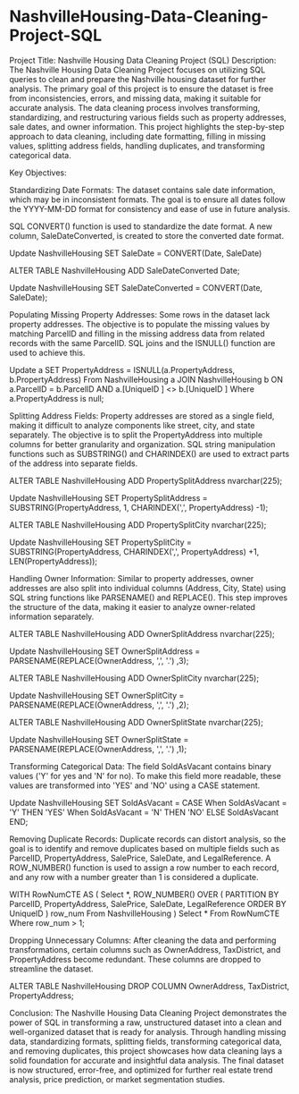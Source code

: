 # NashvilleHousing-Data-Cleaning-Project-SQL
Project Title: Nashville Housing Data Cleaning Project (SQL)
Description:
The Nashville Housing Data Cleaning Project focuses on utilizing SQL queries to clean and prepare the Nashville housing dataset for further analysis. The primary goal of this project is to ensure the dataset is free from inconsistencies, errors, and missing data, making it suitable for accurate analysis. The data cleaning process involves transforming, standardizing, and restructuring various fields such as property addresses, sale dates, and owner information. This project highlights the step-by-step approach to data cleaning, including date formatting, filling in missing values, splitting address fields, handling duplicates, and transforming categorical data.

Key Objectives:

Standardizing Date Formats:
The dataset contains sale date information, which may be in inconsistent formats. The goal is to ensure all dates follow the YYYY-MM-DD format for consistency and ease of use in future analysis.

SQL CONVERT() function is used to standardize the date format.
A new column, SaleDateConverted, is created to store the converted date format.

Update NashvilleHousing
SET SaleDate = CONVERT(Date, SaleDate)

ALTER TABLE NashvilleHousing
ADD SaleDateConverted Date;

Update NashvilleHousing
SET SaleDateConverted = CONVERT(Date, SaleDate);

Populating Missing Property Addresses:
Some rows in the dataset lack property addresses. The objective is to populate the missing values by matching ParcelID and filling in the missing address data from related records with the same ParcelID. SQL joins and the ISNULL() function are used to achieve this.

Update a
SET PropertyAddress = ISNULL(a.PropertyAddress, b.PropertyAddress)
From NashvilleHousing a
JOIN NashvilleHousing b
   ON a.ParcelID = b.ParcelID
   AND a.[UniqueID ] <> b.[UniqueID ]
Where a.PropertyAddress is null;

Splitting Address Fields:
Property addresses are stored as a single field, making it difficult to analyze components like street, city, and state separately. The objective is to split the PropertyAddress into multiple columns for better granularity and organization. SQL string manipulation functions such as SUBSTRING() and CHARINDEX() are used to extract parts of the address into separate fields.

ALTER TABLE NashvilleHousing
ADD PropertySplitAddress nvarchar(225);

Update NashvilleHousing
SET PropertySplitAddress = SUBSTRING(PropertyAddress, 1, CHARINDEX(',', PropertyAddress) -1);

ALTER TABLE NashvilleHousing
ADD PropertySplitCity nvarchar(225);

Update NashvilleHousing
SET PropertySplitCity = SUBSTRING(PropertyAddress, CHARINDEX(',', PropertyAddress) +1, LEN(PropertyAddress));

Handling Owner Information:
Similar to property addresses, owner addresses are also split into individual columns (Address, City, State) using SQL string functions like PARSENAME() and REPLACE().
This step improves the structure of the data, making it easier to analyze owner-related information separately.

ALTER TABLE NashvilleHousing
ADD OwnerSplitAddress nvarchar(225);

Update NashvilleHousing
SET OwnerSplitAddress = PARSENAME(REPLACE(OwnerAddress, ',', '.') ,3);

ALTER TABLE NashvilleHousing
ADD OwnerSplitCity nvarchar(225);

Update NashvilleHousing
SET OwnerSplitCity = PARSENAME(REPLACE(OwnerAddress, ',', '.') ,2);

ALTER TABLE NashvilleHousing
ADD OwnerSplitState nvarchar(225);

Update NashvilleHousing
SET OwnerSplitState = PARSENAME(REPLACE(OwnerAddress, ',', '.') ,1);

Transforming Categorical Data:
The field SoldAsVacant contains binary values ('Y' for yes and 'N' for no). To make this field more readable, these values are transformed into 'YES' and 'NO' using a CASE statement.

Update NashvilleHousing
SET SoldAsVacant = CASE 
    When SoldAsVacant = 'Y' THEN 'YES'
    When SoldAsVacant = 'N' THEN 'NO'
    ELSE SoldAsVacant
END;

Removing Duplicate Records:
Duplicate records can distort analysis, so the goal is to identify and remove duplicates based on multiple fields such as ParcelID, PropertyAddress, SalePrice, SaleDate, and LegalReference. A ROW_NUMBER() function is used to assign a row number to each record, and any row with a number greater than 1 is considered a duplicate.

WITH RowNumCTE AS (
Select *,
    ROW_NUMBER() OVER (
    PARTITION BY ParcelID, PropertyAddress, SalePrice, SaleDate, LegalReference
    ORDER BY UniqueID
) row_num
From NashvilleHousing
)
Select *
From RowNumCTE
Where row_num > 1;

Dropping Unnecessary Columns:
After cleaning the data and performing transformations, certain columns such as OwnerAddress, TaxDistrict, and PropertyAddress become redundant. These columns are dropped to streamline the dataset.

ALTER TABLE NashvilleHousing
DROP COLUMN OwnerAddress, TaxDistrict, PropertyAddress;

Conclusion:
The Nashville Housing Data Cleaning Project demonstrates the power of SQL in transforming a raw, unstructured dataset into a clean and well-organized dataset that is ready for analysis. Through handling missing data, standardizing formats, splitting fields, transforming categorical data, and removing duplicates, this project showcases how data cleaning lays a solid foundation for accurate and insightful data analysis. The final dataset is now structured, error-free, and optimized for further real estate trend analysis, price prediction, or market segmentation studies.
